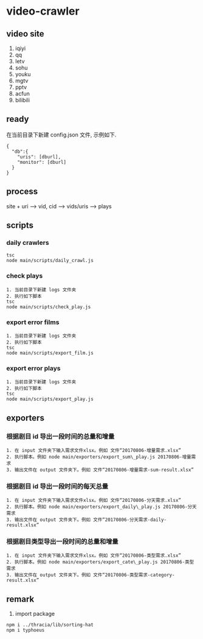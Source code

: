 # video-crawler

## video site
1. iqiyi  
2. qq  
3. letv  
4. sohu  
5. youku  
6. mgtv  
7. pptv  
8. acfun  
9. bilibili  

## ready
在当前目录下新建 config.json 文件, 示例如下.  
  ```
  {
    "db":{
      "uris": [dburl],
      "monitor": [dburl]
    }
  }
  ```

## process
  site + uri --> vid, cid --> vids/uris --> plays

## scripts

### daily crawlers
  ```
  tsc
  node main/scripts/daily_crawl.js
  ```

### check plays
  ```
  1. 当前目录下新建 logs 文件夹
  2. 执行如下脚本
  tsc
  node main/scripts/check_play.js
  ```

### export error films
  ```
  1. 当前目录下新建 logs 文件夹
  2. 执行如下脚本
  tsc
  node main/scripts/export_film.js
  ```

### export error plays
  ```
  1. 当前目录下新建 logs 文件夹
  2. 执行如下脚本
  tsc
  node main/scripts/export_play.js
  ```

## exporters

### 根据剧目 id 导出一段时间的总量和增量
  ```
  1. 在 input 文件夹下输入需求文件xlsx。例如 文件“20170806-增量需求.xlsx”
  2. 执行脚本。例如 node main/exporters/export_sum\_play.js 20170806-增量需求
  3. 输出文件在 output 文件夹下。例如 文件“20170806-增量需求-sum-result.xlsx”
  ```

### 根据剧目 id 导出一段时间的每天总量
  ```
  1. 在 input 文件夹下输入需求文件xlsx。例如 文件“20170806-分天需求.xlsx”
  2. 执行脚本。例如 node main/exporters/export_daily\_play.js 20170806-分天需求
  3. 输出文件在 output 文件夹下。例如 文件“20170806-分天需求-daily-result.xlsx”
  ```

### 根据剧目类型导出一段时间的总量和增量
  ```
  1. 在 input 文件夹下输入需求文件xlsx。例如 文件“20170806-类型需求.xlsx”
  2. 执行脚本。例如 node main/exporters/export_cate\_play.js 20170806-类型需求
  3. 输出文件在 output 文件夹下。例如 文件“20170806-类型需求-category-result.xlsx”
  ```
  
## remark
  1. import package  
  ```
  npm i ../thracia/lib/sorting-hat
  npm i typhoeus
  ```
  